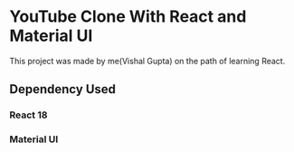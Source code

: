 # YouTube Clone With React and Material UI

This project was made by me(Vishal Gupta) on the path of learning React.

## Dependency Used

### React 18

### Material UI


